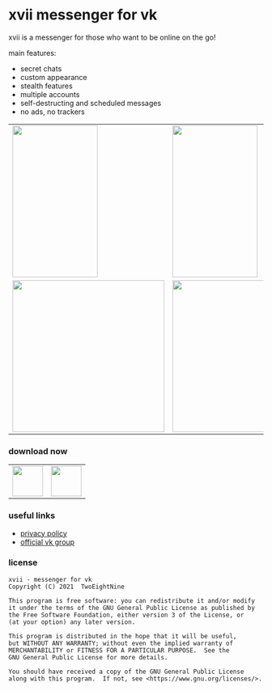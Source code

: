 # xvii messenger for vk

xvii is a messenger for those who want to be online on the go!

main features:
 - secret chats
 - custom appearance
-  stealth features
-  multiple accounts
-  self-destructing and scheduled messages
-  no ads, no trackers

<table
border="0" cellpadding="0" cellspacing="0">
<tr>
<td><img src="https://play-lh.googleusercontent.com/LFG0AFhJm2iKLMtOyQ-zClnvzj5XjbGsTSNeLtGAYiH5w1409X6KWRz72cpQLexJkSU=w1745-h891-rw" height="300" width="168"/> </td>
<td><img src="https://play-lh.googleusercontent.com/ijiozPG4DIIF0S8RSr9lcgeztzAkV0OUB7RTN-qWJINPlUdytWJmwFPJfun0U3vtrDU=w1745-h891-rw" height="300" width="168"/></td>
<td><img src="https://play-lh.googleusercontent.com/0OD7Ss1m1xIImUuU8zhCdc5ZW2Z9VV5JgGD7G78ddpJi0x60WbuRg-nOgIsjtWRw1UM=w1745-h891-rw" height="300" width="168"/></td>

</tr><tr>
<td><img src="https://play-lh.googleusercontent.com/NOGIX9GDpeGQc-UoTyG38UGhoc4Db76n-ZxKTP0Ol0kbJjaqtM8g9-XcHrUT8JTUS4I=w1745-h891-rw" height="300"/></td>
<td><img src="https://play-lh.googleusercontent.com/OQx_KKAySb8CYG5vy0HnsDnt9mTDxE8Asu4ExRrKfrH6j3qYChCQCVarQ-T_nXM-NQ=w1745-h891-rw" height="300"/></td>
<td><img src="https://play-lh.googleusercontent.com/JDRjFCAWGznjb_P1LF1uv5jT5Qo3YiD79N1B_aFI1gjb2hdtfJyKftXglxCWdOvMdjI=w1745-h891-rw" height="300"/></td>
</tr>
</table>

### download now

<table>
    <tr>
        <td>
            <a href="https://play.google.com/store/apps/details?id=com.twoeightnine.root.xvii" target="_blank">
                <img src="https://play.google.com/intl/en_us/badges/images/generic/en-play-badge.png" height="60"/>
            </a>
        </td>
        <td>
            <a href="https://github.com/TwoEightNine/XVII/releases" target="_blank">
                <img src="https://user-images.githubusercontent.com/663460/26973090-f8fdc986-4d14-11e7-995a-e7c5e79ed925.png" height="60"/>
            </a>
        </td>
    </tr>
</table>

### useful links
 - [privacy policy](https://github.com/TwoEightNine/XVII/blob/master/privacy.md)
 - [official vk group](https://vk.com/xvii_app)

### license
```
xvii - messenger for vk
Copyright (C) 2021  TwoEightNine

This program is free software: you can redistribute it and/or modify
it under the terms of the GNU General Public License as published by
the Free Software Foundation, either version 3 of the License, or
(at your option) any later version.

This program is distributed in the hope that it will be useful,
but WITHOUT ANY WARRANTY; without even the implied warranty of
MERCHANTABILITY or FITNESS FOR A PARTICULAR PURPOSE.  See the
GNU General Public License for more details.

You should have received a copy of the GNU General Public License
along with this program.  If not, see <https://www.gnu.org/licenses/>.
```
